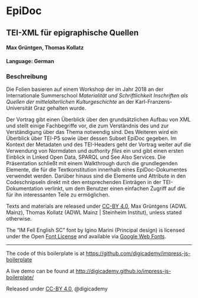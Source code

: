 # EpiDoc
## TEI-XML für epigraphische Quellen

#### Max Grüntgen, Thomas Kollatz
#### Language: German

### Beschreibung

Die Folien basieren auf einem Workshop der im Jahr 2018 an der Internationale Summerschool _Materialität und Schriftlichkeit Inschriften als Quellen der mittelalterlichen Kulturgeschichte_ an der Karl-Franzens-Universität Graz gehalten wurde. 

Der Vortrag gibt einen Überblick über den grundsätzlichen Aufbau von XML und stellt einige Fachbegriffe vor, die zum Verständnis des und zur Verständigung über das Thema notwendig sind. Des Weiteren wird ein Überblick über TEI-P5 sowie über dessen Subset EpiDoc gegeben. Im Kontext der Metadaten und des TEI-Headers geht der Vortrag weiter auf die Verwendung von Normdaten und _authority files_ ein und gibt einen ersten Einblick in Linked Open Data, SPARQL und See Also Services. Die Präsentation schließt mit einem Walkthrough durch die grundlegenden Elemente, die für die Textkonstitution innerhalb eines EpiDoc-Dokumentes verwendet werden. Darüber hinaus sind die Elemente und Attribute in den Codeschnipseln direkt mit den entsprechenden Einträgen in der TEI-Dokumentation verlinkt, um dem Benutzer einen einfachen Zugriff auf die für ihn interessanten Teile zu ermöglichen.

Texts and materials are released under [CC-BY 4.0](https://creativecommons.org/licenses/by/4.0/), Max Grüntgens (ADWL Mainz), Thomas Kollatz (ADWL Mainz | Steinheim Institut), unless stated otherwise.

The “IM Fell English SC” font by Igino Marini (Principal design) is licensed under the Open [Font License](http://scripts.sil.org/cms/scripts/page.php?site_id=nrsi&amp;id=OFL_web) and available via [Google Web Fonts](https://fonts.google.com/specimen/IM+Fell+English+SC?selection.family=IM+Fell+English+SC).

_____

The code of this boilerplate is at https://github.com/digicademy/impress-js-boilerplate

A live demo can be found at http://digicademy.github.io/impress-js-boilerplate/

Released under [CC-BY 4.0](https://creativecommons.org/licenses/by/4.0/), @digicademy